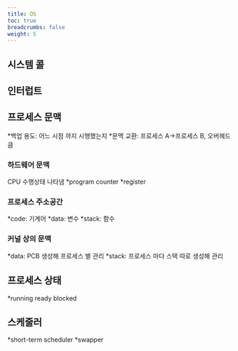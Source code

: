 ```yaml
---
title: OS
toc: true
breadcrumbs: false
weight: 5
---
```

## 시스템 콜
## 인터럽트

## 프로세스 문맥
*백업 용도: 어느 시점 까지 시행했는지
*문맥 교환: 프로세스 A->프로세스 B, 오버헤드 큼

### 하드웨어 문맥
CPU 수행상태 나타냄
*program counter
*register

### 프로세스 주소공간
*code: 기계어
*data: 변수
*stack: 함수

### 커널 상의 문맥
*data: PCB 생성해 프로세스 별 관리
*stack: 프로세스 마다 스택 따로 생성해 관리

## 프로세스 상태
*running ready blocked

## 스케줄러
*short-term scheduler
*swapper